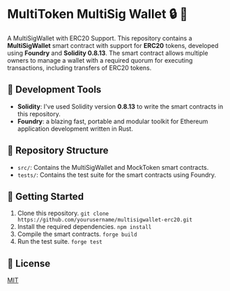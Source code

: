 # MultiToken MultiSig Wallet :lock: :key:

A MultiSigWallet with ERC20 Support. This repository contains a **MultiSigWallet** smart contract with support for **ERC20** tokens, developed using **Foundry** and **Solidity 0.8.13**. The smart contract allows multiple owners to manage a wallet with a required quorum for executing transactions, including transfers of ERC20 tokens.

## :wrench: Development Tools

- **Solidity**: I've used Solidity version **0.8.13** to write the smart contracts in this repository.
- **Foundry**: a blazing fast, portable and modular toolkit for Ethereum application development written in Rust.

## :open_file_folder: Repository Structure

- `src/`: Contains the MultiSigWallet and MockToken smart contracts.
- `tests/`: Contains the test suite for the smart contracts using Foundry.

## :rocket: Getting Started

1. Clone this repository. `git clone https://github.com/yourusername/multisigwallet-erc20.git`
2. Install the required dependencies. `npm install`
3. Compile the smart contracts. `forge build`
4. Run the test suite. `forge test`

## :scroll: License

[MIT](https://choosealicense.com/licenses/mit/)
